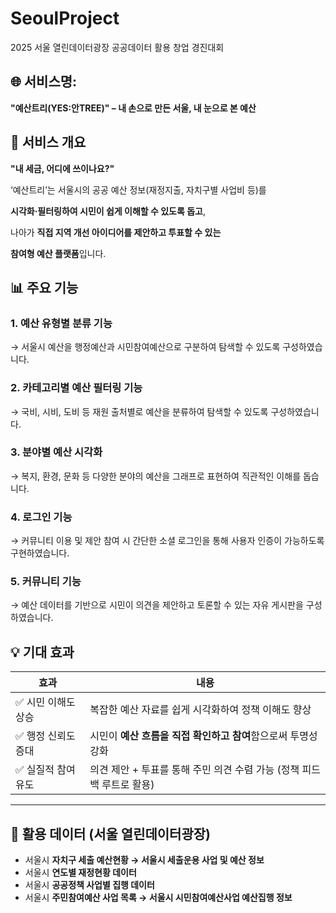 # SeoulProject
2025 서울 열린데이터광장 공공데이터 활용 창업 경진대회


## 🌐 서비스명:

**"예산트리(YES:안TREE)" – 내 손으로 만든 서울, 내 눈으로 본 예산**

## 🎯 서비스 개요

**"내 세금, 어디에 쓰이나요?"**

‘예산트리’는 서울시의 공공 예산 정보(재정지출, 자치구별 사업비 등)를

**시각화·필터링하여 시민이 쉽게 이해할 수 있도록 돕고**,

나아가 **직접 지역 개선 아이디어를 제안하고 투표할 수 있는**

**참여형 예산 플랫폼**입니다.


## 📊 주요 기능

### 1. 예산 유형별 분류 기능

→ 서울시 예산을 행정예산과 시민참여예산으로 구분하여 탐색할 수 있도록 구성하였습니다.

### 2. 카테고리별 예산 필터링 기능

→ 국비, 시비, 도비 등 재원 출처별로 예산을 분류하여 탐색할 수 있도록 구성하였습니다.

### 3. 분야별 예산 시각화

→ 복지, 환경, 문화 등 다양한 분야의 예산을 그래프로 표현하여 직관적인 이해를 돕습니다.

### 4. 로그인 기능

→ 커뮤니티 이용 및 제안 참여 시 간단한 소셜 로그인을 통해 사용자 인증이 가능하도록 구현하였습니다.

### 5. 커뮤니티 기능

→ 예산 데이터를 기반으로 시민이 의견을 제안하고 토론할 수 있는 자유 게시판을 구성하였습니다.

## 💡 기대 효과

| 효과 | 내용 |
| --- | --- |
| ✅ 시민 이해도 상승 | 복잡한 예산 자료를 쉽게 시각화하여 정책 이해도 향상 |
| ✅ 행정 신뢰도 증대 | 시민이 **예산 흐름을 직접 확인하고 참여**함으로써 투명성 강화 |
| ✅ 실질적 참여 유도 | 의견 제안 + 투표를 통해 주민 의견 수렴 가능 (정책 피드백 루트로 활용) |

---

## 🧩 활용 데이터 (서울 열린데이터광장)

- 서울시 **자치구 세출 예산현황 → 서울시 세출운용 사업 및 예산 정보**
- 서울시 **연도별 재정현황 데이터**
- 서울시 **공공정책 사업별 집행 데이터**
- 서울시 **주민참여예산 사업 목록 → 서울시 시민참여예산사업 예산집행 정보**
